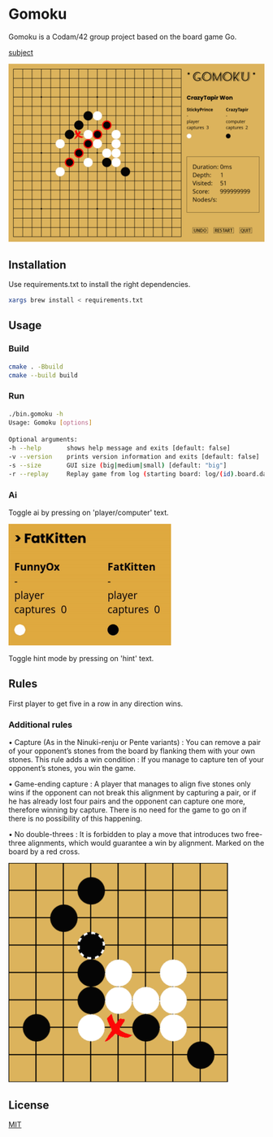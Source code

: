 # Gomoku

Gomoku is a Codam/42 group project based on the board game Go.

[subject](https://github.com/flintlouis/gomoku/blob/gui/info/Gomoku.en.subject.pdf)

![](resources/readme/Gomoku.png)

## Installation

Use requirements.txt to install the right dependencies.

```bash
xargs brew install < requirements.txt
```

## Usage

### Build
```bash
cmake . -Bbuild
cmake --build build
```
### Run
```bash
./bin.gomoku -h
Usage: Gomoku [options]

Optional arguments:
-h --help    	shows help message and exits [default: false]
-v --version 	prints version information and exits [default: false]
-s --size    	GUI size (big|medium|small) [default: "big"]
-r --replay  	Replay game from log (starting board: log/(id).board.data)
```

### Ai

Toggle ai by pressing on 'player/computer' text.

![](resources/readme/GomokuAi.gif)

Toggle hint mode by pressing on 'hint' text.


## Rules
First player to get five in a row in any direction wins.
### Additional rules
• Capture (As in the Ninuki-renju or Pente variants) : You can remove a pair of your opponent’s stones from the board by flanking them with your own stones. This rule adds a win condition : If you manage to capture ten of your opponent’s stones, you win the game.

• Game-ending capture : A player that manages to align five stones only wins if the opponent can not break this alignment by capturing a pair, or if he has already lost four pairs and the opponent can capture one more, therefore winning by capture. There is no need for the game to go on if there is no possibility of this happening.

• No double-threes : It is forbidden to play a move that introduces two free-three alignments, which would guarantee a win by alignment. Marked on the board by a red cross.

![](resources/readme/double_threes.png)


## License
[MIT](https://choosealicense.com/licenses/mit/)
